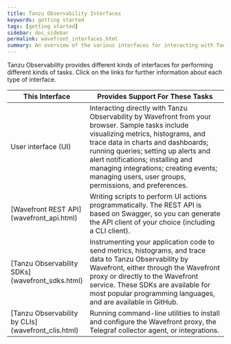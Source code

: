 ```yaml
---
title: Tanzu Observability Interfaces
keywords: getting started
tags: [getting started]
sidebar: doc_sidebar
permalink: wavefront_interfaces.html
summary: An overview of the various interfaces for interacting with Tanzu Observability by Wavefront.
---
```


Tanzu Observability provides different kinds of interfaces for performing different kinds of tasks. Click on the links for further information about each type of interface.

<table>
<colgroup>
<col width="30%"/>
<col width="70%"/>
</colgroup>
<thead>
<tr><th>This Interface</th><th>Provides Support For These Tasks</th></tr>
</thead>
<tbody>
<tr>
<td markdown="span">User interface (UI)</td>
<td markdown="span">Interacting directly with Tanzu Observability by Wavefront from your browser. Sample tasks include visualizing metrics, histograms, and trace data in charts and dashboards; running queries; setting up alerts and alert notifications; installing and managing integrations; creating events; managing users, user groups, permissions, and preferences. </td>
</tr>
<tr>
<td markdown="span">[Wavefront REST API](wavefront_api.html) </td>
<td markdown="span">Writing scripts to perform UI actions programmatically. The REST API is based on Swagger, so you can generate the API client of your choice (including a CLI client).</td>
</tr>
<tr>
<td markdown="span">[Tanzu Observability SDKs](wavefront_sdks.html)</td>
<td markdown="span">Instrumenting your application code to send metrics, histograms, and trace data to Tanzu Observability by Wavefront, either through the Wavefront proxy or directly to the Wavefront service. These SDKs are available for most popular programming languages, and are available in GitHub.</td>
</tr>
<tr>
<td markdown="span">[Tanzu Observability by CLIs](wavefront_clis.html)</td>
<td markdown="span">Running command-line utilities to install and configure the Wavefront proxy, the Telegraf collector agent, or integrations.</td>
</tr>
</tbody>
</table>
